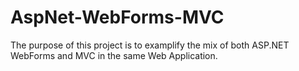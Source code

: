 # AspNet-WebForms-MVC

The purpose of this project is to examplify the mix of both ASP.NET WebForms and MVC in the same Web Application. 
